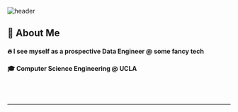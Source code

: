 <div>
  
  <!--Header-->
  ![header](https://capsule-render.vercel.app/api?type=waving&color=gradient&height=300&section=header&text=Good%20to%20see%20you%20%F0%9F%A4%97)
  
</div>

<div>
  <!--Body-->
  
  ## 👀 About Me
  #### :fire: I see myself as a prospective Data Engineer @ some fancy tech<br/>
  #### :mortar_board: Computer Science Engineering @ UCLA
  <br/>
  <br/>
  


----

